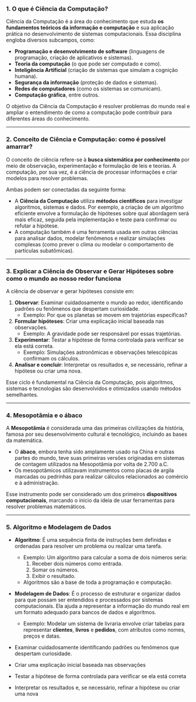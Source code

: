 ### **1. O que é Ciência da Computação?**
Ciência da Computação é a área do conhecimento que estuda **os fundamentos teóricos da informação e computação** e sua aplicação prática no desenvolvimento de sistemas computacionais. Essa disciplina engloba diversos subcampos, como:
- **Programação e desenvolvimento de software** (linguagens de programação, criação de aplicativos e sistemas).
- **Teoria da computação** (o que pode ser computado e como).
- **Inteligência Artificial** (criação de sistemas que simulam a cognição humana).
- **Segurança da informação** (proteção de dados e sistemas).
- **Redes de computadores** (como os sistemas se comunicam).
- **Computação gráfica**, entre outros.

O objetivo da Ciência da Computação é resolver problemas do mundo real e ampliar o entendimento de como a computação pode contribuir para diferentes áreas do conhecimento.

---

### **2. Conceito de Ciência e Computação: como é possível amarrar?**
O conceito de ciência refere-se à **busca sistemática por conhecimento** por meio de observação, experimentação e formulação de leis e teorias. A computação, por sua vez, é a ciência de processar informações e criar modelos para resolver problemas.

Ambas podem ser conectadas da seguinte forma:
- A **Ciência da Computação** utiliza **métodos científicos** para investigar algoritmos, sistemas e dados. Por exemplo, a criação de um algoritmo eficiente envolve a formulação de hipóteses sobre qual abordagem será mais eficaz, seguida pela implementação e teste para confirmar ou refutar a hipótese.
- A computação também é uma ferramenta usada em outras ciências para analisar dados, modelar fenômenos e realizar simulações complexas (como prever o clima ou modelar o comportamento de partículas subatômicas).

---

### **3. Explicar a Ciência de Observar e Gerar Hipóteses sobre como o mundo ao nosso redor funciona**
A ciência de observar e gerar hipóteses consiste em:
1. **Observar**: Examinar cuidadosamente o mundo ao redor, identificando padrões ou fenômenos que despertam curiosidade.
   - Exemplo: Por que os planetas se movem em trajetórias específicas?
2. **Formular hipóteses**: Criar uma explicação inicial baseada nas observações.
   - Exemplo: A gravidade pode ser responsável por essas trajetórias.
3. **Experimentar**: Testar a hipótese de forma controlada para verificar se ela está correta.
   - Exemplo: Simulações astronômicas e observações telescópicas confirmam os cálculos.
4. **Analisar e concluir**: Interpretar os resultados e, se necessário, refinar a hipótese ou criar uma nova.

Esse ciclo é fundamental na Ciência da Computação, pois algoritmos, sistemas e tecnologias são desenvolvidos e otimizados usando métodos semelhantes.

---

### **4. Mesopotâmia e o ábaco**
A **Mesopotâmia** é considerada uma das primeiras civilizações da história, famosa por seu desenvolvimento cultural e tecnológico, incluindo as bases da matemática. 
- O **ábaco**, embora tenha sido amplamente usado na China e outras partes do mundo, teve suas primeiras versões originadas em sistemas de contagem utilizados na Mesopotâmia por volta de 2.700 a.C. 
- Os mesopotâmicos utilizavam instrumentos como placas de argila marcadas ou pedrinhas para realizar cálculos relacionados ao comércio e à administração.

Esse instrumento pode ser considerado um dos primeiros **dispositivos computacionais**, marcando o início da ideia de usar ferramentas para resolver problemas matemáticos.

---

### **5. Algoritmo e Modelagem de Dados**
- **Algoritmo**: É uma sequência finita de instruções bem definidas e ordenadas para resolver um problema ou realizar uma tarefa.  
   - Exemplo: Um algoritmo para calcular a soma de dois números seria:
     1. Receber dois números como entrada.
     2. Somar os números.
     3. Exibir o resultado.
   - Algoritmos são a base de toda a programação e computação.

- **Modelagem de Dados**: É o processo de estruturar e organizar dados para que possam ser entendidos e processados por sistemas computacionais. Ela ajuda a representar a informação do mundo real em um formato adequado para bancos de dados e algoritmos.
   - Exemplo: Modelar um sistema de livraria envolve criar tabelas para representar **clientes**, **livros** e **pedidos**, com atributos como nomes, preços e datas.


- Examinar cuidadosamente identificando padrões ou fenômenos que despertam curiosidade.
- Criar uma explicação inicial baseada nas observações
- Testar a hipótese de forma controlada para verificar se ela está correta
- Interpretar os resultados e, se necessário, refinar a hipótese ou criar uma nova
